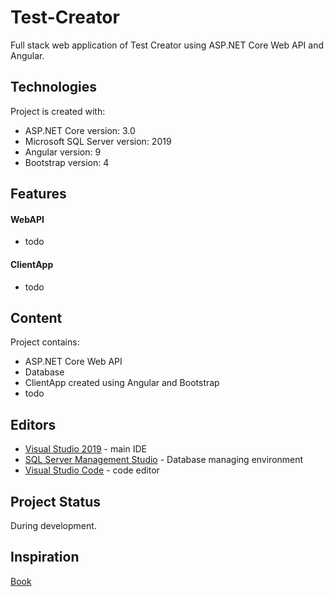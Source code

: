 # Test-Creator

Full stack web application of Test Creator using ASP.NET Core Web API and Angular.

## Technologies
Project is created with:
* ASP.NET Core version: 3.0
* Microsoft SQL Server version: 2019
* Angular version: 9
* Bootstrap version: 4

## Features
#### WebAPI
* todo

#### ClientApp
* todo

## Content
Project contains:
* ASP.NET Core Web API
* Database
* ClientApp created using Angular and Bootstrap
* todo

## Editors
* [Visual Studio 2019](https://visualstudio.microsoft.com/pl/) - main IDE
* [SQL Server Management Studio](https://docs.microsoft.com/en-us/sql/ssms/download-sql-server-management-studio-ssms?view=sql-server-ver15) - Database managing environment
* [Visual Studio Code](https://code.visualstudio.com) - code editor

## Project Status
During development.

## Inspiration
[Book](https://helion.pl/ksiazki/asp-net-core-2-i-angular-5-przewodnik-dla-full-stack-web-developera-valerio-de-sanctis,asp2an.htm)

